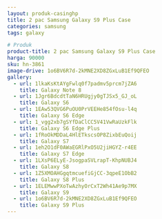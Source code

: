 ```yaml
---
layout: produk-casinghp
title: 2 pac Samsung Galaxy S9 Plus Case
categories: samsung
tags: galaxy

# Produk
product-title: 2 pac Samsung Galaxy S9 Plus Case
harga: 90000
sku: hn-3861
image-drive: 1o6BV6R7d-2kMNE2XD8ZGxLuB1Ef9QFEO
gallery:
  - url: 1lkaKsKtAYgFwlq0f7padmv5prcm7jZA6
    title: Galaxy Note 8
  - url: 1Jgr6BdcdtTaN6HRUgjy0gTJSx5_GJ_oL
    title: Galaxy S6
  - url: 1EAw53QVG6PuOU0PrVEEHe854fOsu-l4q
    title: Galaxy S6 Edge
  - url: 1_vgg2xb7gSYfDaClCC5V41VwRaUzkFlk
    title: Galaxy S6 Edge Plus
  - url: 1fRoOkMDDaL4HlETkscsOP8ZixbEuQoij
    title: Galaxy S7
  - url: 1eh2O1dF0AWaEGRlPxO5U2jiHGYZ-r4EE
    title: Galaxy S7 Edge
  - url: 1LXsP6ELyE-JsogpaSVLrapT-KhpNUBJ4
    title: Galaxy S8
  - url: 1Z5XMOAHGgqtmcuefiGjCC-3qpeE1ObB2
    title: Galaxy S8 Plus
  - url: 1ELEMwwPXoTwAzhyOrCxT2Wh41Ae9p7MX
    title: Galaxy S9
  - url: 1o6BV6R7d-2kMNE2XD8ZGxLuB1Ef9QFEO
    title: Galaxy S9 Plus
---
```


